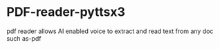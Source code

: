 # PDF-reader-pyttsx3
pdf reader allows AI enabled voice to extract and read text from any doc such as-pdf
